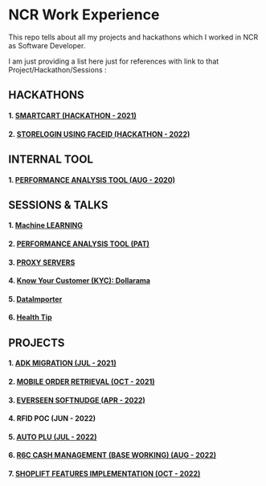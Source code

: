 # NCR Work Experience

This repo tells about all my projects and hackathons which I worked in NCR as Software Developer.

I am just providing a list here just for references with link to that Project/Hackathon/Sessions :

## HACKATHONS
#### 1. [SMARTCART (HACKATHON - 2021)](https://github.com/9916103020/SMARTCART)

#### 2. [STORELOGIN USING FACEID (HACKATHON - 2022)]()


## INTERNAL TOOL
#### 1. [PERFORMANCE ANALYSIS TOOL (AUG - 2020)]()


## SESSIONS & TALKS 
#### 1. [Machine LEARNING](https://github.com/9916103020/Machine-Learning)
#### 2. [PERFORMANCE ANALYSIS TOOL (PAT)](https://github.com/9916103020/Performance-Analysis-Tool-PAT-)
#### 3. [PROXY SERVERS](https://github.com/9916103020/PROXY-SERVERS)
#### 4. [Know Your Customer (KYC): Dollarama](https://github.com/9916103020/Know-Your-Customer-KYC-Dollarama)
#### 5. [DataImporter]()
#### 6. [Health Tip]()


## PROJECTS
#### 1. [ADK MIGRATION (JUL - 2021)]()

#### 2. [MOBILE ORDER RETRIEVAL (OCT - 2021)]()

#### 3. [EVERSEEN SOFTNUDGE (APR - 2022)]()

#### 4. RFID POC (JUN - 2022)
   

#### 5. [AUTO PLU (JUL - 2022)]()

#### 6. [R6C CASH MANAGEMENT (BASE WORKING) (AUG - 2022)]()

#### 7. [SHOPLIFT FEATURES IMPLEMENTATION (OCT - 2022)]()

